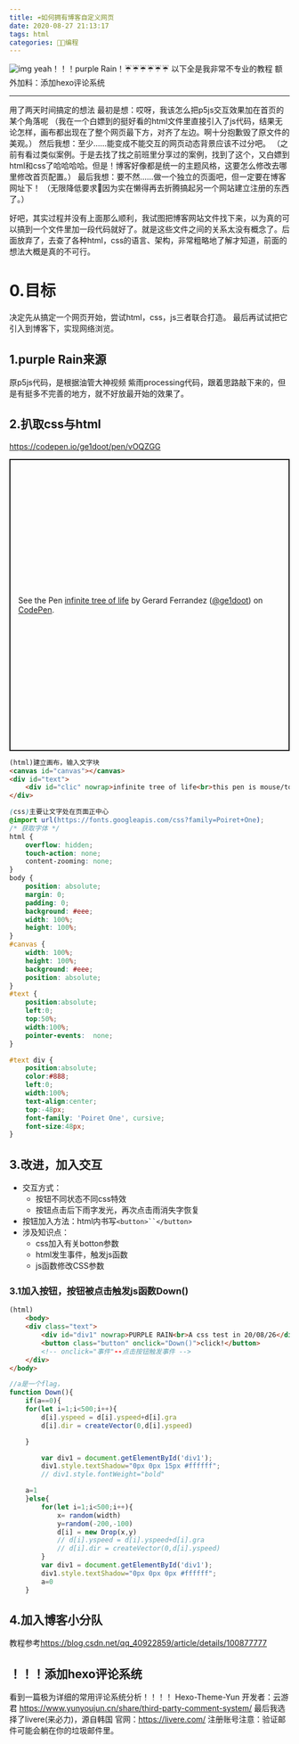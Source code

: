 ```yaml
---
title: ☔如何拥有博客自定义网页
date: 2020-08-27 21:13:17
tags: html
categories: 👩‍💻编程
---
```

![img](https://cdn.jsdelivr.net/gh/ZHEGExyy/front/purplerain.jpg)
yeah！！！purple Rain！☔☔☔☔☔☔
以下全是我非常不专业的教程
额外加料：添加hexo评论系统
<!--more-->
---

用了两天时间搞定的想法
最初是想：哎呀，我该怎么把p5js交互效果加在首页的某个角落呢
（我在一个白嫖到的挺好看的html文件里直接引入了js代码，结果无论怎样，画布都出现在了整个网页最下方，对齐了左边。啊十分抱歉毁了原文件的美观。）
然后我想：至少……能变成不能交互的网页动态背景应该不过分吧。
（之前有看过类似案例。于是去找了找之前班里分享过的案例，找到了这个，又白嫖到html和css了哈哈哈哈。但是！博客好像都是统一的主题风格，这要怎么修改去哪里修改首页配置。）
最后我想：要不然……做一个独立的页面吧，但一定要在博客网址下！
（无限降低要求🤦因为实在懒得再去折腾搞起另一个网站建立注册的东西了。）

好吧，其实过程并没有上面那么顺利，我试图把博客网站文件找下来，以为真的可以搞到一个文件里加一段代码就好了。就是这些文件之间的关系太没有概念了。后面放弃了，去查了各种html，css的语言、架构，非常粗略地了解才知道，前面的想法大概是真的不可行。
# 0.目标
决定先从搞定一个网页开始，尝试html，css，js三者联合打造。
最后再试试把它引入到博客下，实现网络浏览。

## 1.purple Rain来源
原p5js代码，是根据油管大神视频 紫雨processing代码，跟着思路敲下来的，但是有挺多不完善的地方，就不好放最开始的效果了。
## 2.扒取css与html
<https://codepen.io/ge1doot/pen/vOQZGG>

<p class="codepen" data-height="524" data-theme-id="light" data-default-tab="js,result" data-user="ge1doot" data-slug-hash="vOQZGG" style="height: 524px; box-sizing: border-box; display: flex; align-items: center; justify-content: center; border: 2px solid; margin: 1em 0; padding: 1em;" data-pen-title="infinite tree of life">
  <span>See the Pen <a href="https://codepen.io/ge1doot/pen/vOQZGG">
  infinite tree of life</a> by Gerard Ferrandez (<a href="https://codepen.io/ge1doot">@ge1doot</a>)
  on <a href="https://codepen.io">CodePen</a>.</span>
</p>
<script async src="https://static.codepen.io/assets/embed/ei.js"></script>

``` html
(html)建立画布，输入文字块
<canvas id="canvas"></canvas>
<div id="text">
	<div id="clic" nowrap>infinite tree of life<br>this pen is mouse/touch interactive!</div>
</div>
```
``` css
(css)主要让文字处在页面正中心
@import url(https://fonts.googleapis.com/css?family=Poiret+One);
/* 获取字体 */
html {
	overflow: hidden;
	touch-action: none;
	content-zooming: none;
}
body {
	position: absolute;
	margin: 0;
	padding: 0;
	background: #eee;
	width: 100%;
	height: 100%;
}
#canvas {
	width: 100%; 
	height: 100%;
	background: #eee;
	position: absolute;
}
#text {
	position:absolute;
	left:0;
	top:50%;
	width:100%;
	pointer-events:  none;
}

#text div {
	position:absolute;
	color:#888;
	left:0;
	width:100%;
	text-align:center;
	top:-48px;
	font-family: 'Poiret One', cursive;
	font-size:48px;
}
```


## 3.改进，加入交互
+ 交互方式：
    + 按钮不同状态不同css特效
    + 按钮点击后下雨字发光，再次点击雨消失字恢复
+ 按钮加入方法：html内书写`<button>``</button>`
+ 涉及知识点：
    + css加入有关botton参数
    + html发生事件，触发js函数
    + js函数修改CSS参数
### 3.1加入按钮，按钮被点击触发js函数Down()
```html
(html)
    <body>
    <div class="text">
        <div id="div1" nowrap>PURPLE RAIN<br>A css test in 20/08/26</div>
        <button class="button" onclick="Down()">click!</button>
        <!-- onclick="事件"--点击按钮触发事件 -->
    </div>
</body>
```
```js
//a是一个flag，
function Down(){
    if(a==0){
    for(let i=1;i<500;i++){
        d[i].yspeed = d[i].yspeed+d[i].gra
        d[i].dir = createVector(0,d[i].yspeed)

    }

        var div1 = document.getElementById('div1');
	    div1.style.textShadow="0px 0px 15px #ffffff";
        // div1.style.fontWeight="bold"

    a=1
    }else{
        for(let i=1;i<500;i++){
            x= random(width)
            y=random(-200,-100)
            d[i] = new Drop(x,y)
            // d[i].yspeed = d[i].yspeed+d[i].gra
            // d[i].dir = createVector(0,d[i].yspeed)
        }
        var div1 = document.getElementById('div1');
	    div1.style.textShadow="0px 0px 0px #ffffff";
        a=0
    }
 ```
## 4.加入博客小分队
教程参考<https://blog.csdn.net/qq_40922859/article/details/100877777>


## ！！！添加hexo评论系统
看到一篇极为详细的常用评论系统分析！！！！
Hexo-Theme-Yun 开发者：云游君
<https://www.yunyoujun.cn/share/third-party-comment-system/>
最后我选择了livere(来必力)，源自韩国
官网：<https://livere.com/>
注册账号注意：验证邮件可能会躺在你的垃圾邮件里。